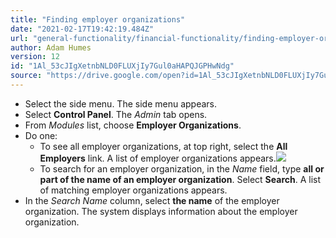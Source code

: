 ```yaml
---
title: "Finding employer organizations"
date: "2021-02-17T19:42:19.484Z"
url: "general-functionality/financial-functionality/finding-employer-organizations.html"
author: Adam Humes
version: 12
id: "1Al_53cJIgXetnbNLD0FLUXjIy7Gul0aHAPQJGPHwNdg"
source: "https://drive.google.com/open?id=1Al_53cJIgXetnbNLD0FLUXjIy7Gul0aHAPQJGPHwNdg"
---
```

* Select the side menu. The side menu appears.
* Select <strong>Control Panel</strong>. The <em>Admin</em> tab opens. 
* From <em>Modules</em> list, choose <strong>Employer Organizations</strong>.
* Do one:
    * To see all employer organizations, at top right, select the <strong>All Employers</strong> link. A list of employer organizations appears.![](finding-employer-organizations.images/image1.png)
    * To search for an employer organization, in the <em>Name</em> field, type <strong>all or part of the name of an employer organization</strong>. Select <strong>Search</strong>. A list of matching employer organizations appears.
* In the <em>Search Name</em> column, select <strong>the name</strong> of the employer organization. The system displays information about the employer organization.
